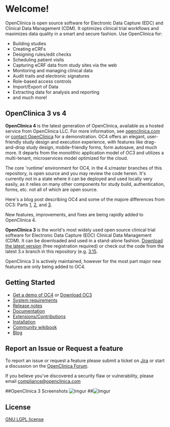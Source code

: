 # Welcome!

OpenClinica is open source software for Electronic Data Capture (EDC) and Clinical Data Management (CDM). It optimizes clinical trial workflows and maximizes data quality in a smart and secure fashion. Use OpenClinica for:

- Building studies
- Creating eCRFs
- Designing rules/edit checks
- Scheduling patient visits 
- Capturing eCRF data from study sites via the web
- Monitoring and managing clinical data
- Audit trails and electronic signatures
- Role-based access controls
- Import/Export of Data
- Extracting data for analysis and reporting
- and much more!

## OpenClinica 3 vs 4

**OpenClinica 4** is the latest generation of OpenClinica, available as a hosted service from OpenClinica LLC. For more information, see [openclinica.com](https://www.openclinica.com) or [contact OpenClinica](https://www.openclinica.com/#demoform) for a demonstration. OC4 offers an elegant, user-friendly study design and execution experience, with features like drag-and-drop study design, mobile-friendly forms, form autosave, and much more. It  departs from the monolithic application model of OC3 and utilizes a multi-tenant, microservices model optimized for the cloud. 

The core 'runtime' environment for OC4, in the 4.x/master branches of this repository, is open source and you may review the code herein. It's currently not in a state where it can be deployed and used locally very easily, as it relies on many other components for study build, authentication, forms, etc. not all of which are open source.

Here's a blog post describing OC4 and some of the majore differences from OC3: Parts [1](http://blog.openclinica.com/2017/10/18/introducing-the-new-openclinica/), [2](http://blog.openclinica.com/2017/10/24/the-new-openclinica-is-here-part-2-of-3/), and [3](http://blog.openclinica.com/2017/10/26/the-new-openclinica-is-here-part-3-of-3/). 

New features, improvements, and fixes are being rapidly added to OpenClinica 4. 

**OpenClinica 3** is the world's most widely used open source clinical trial software for Electronic Data Capture (EDC) Clinical Data Management (CDM). It can be downloaded and used in a stand-alone fashion. [Download the latest version](https://docs.openclinica.com/downloads) (free registration required) or check out the code from the latest 3.x branch in this repository (e.g. [3.15](https://github.com/OpenClinica/OpenClinica/tree/3.15).

OpenClinica 3 is actively maintained, however for the most part major new features are only being added to OC4. 

## Getting Started

- [Get a demo of OC4](https://www.openclinica.com/#demoform) or [Download OC3](https://docs.openclinica.com/downloads)
- [System requirements](https://docs.openclinica.com/installation/system-requirements)
- [Release notes](https://docs.openclinica.com/release-notes)
- [Documentation](https://docs.openclinica.com/)
- [Extensions/Contributions](https://community.openclinica.com/extensions)
- [Installation](https://github.com/OpenClinica/OpenClinica/wiki)
- [Community wikibook](https://en.wikibooks.org/wiki/OpenClinica_User_Manual)
- [Blog](http://blog.openclinica.com/)

## Report an Issue or Request a feature

To report an issue or request a feature please submit a ticket on [Jira](https://jira.openclinica.com/) or start a discussion on the [OpenClinica Forum](http://forums.openclinica.com).

If you believe you've discovered a security flaw or vulnerability, please email [compliance@openclinica.com](mailto:compliance@openclinica.com)

##OpenClinica 3 Screenshots
![Imgur](http://i.imgur.com/ACXj3L7.jpg "Home screen") 
##![Imgur](http://i.imgur.com/DqHQ05Z.jpg "Subject Matrix")


## License

[GNU LGPL license](https://www.openclinica.com/gnu-lgpl-open-source-license)

